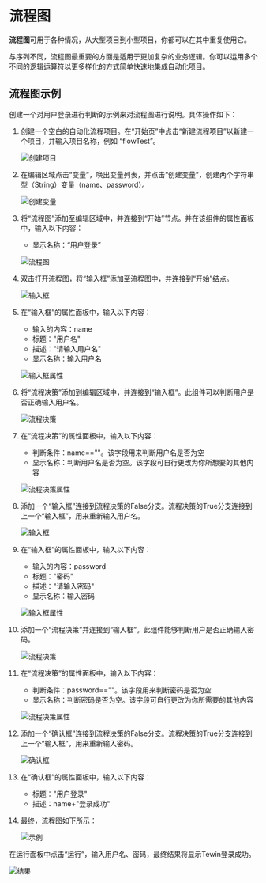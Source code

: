 # 流程图 
**流程图**可用于各种情况，从大型项目到小型项目，你都可以在其中重复使用它。

与序列不同，流程图最重要的方面是适用于更加复杂的业务逻辑。你可以运用多个不同的逻辑运算符以更多样化的方式简单快速地集成自动化项目。 

## 流程图示例 
创建一个对用户登录进行判断的示例来对流程图进行说明。具体操作如下：

1. 创建一个空白的自动化流程项目。在“开始页”中点击“新建流程项目”以新建一个项目，并输入项目名称，例如 “flowTest”。 

    ![创建项目](https://docimages.blob.core.chinacloudapi.cn/images/Studio/typeOfWorkflow/createiteminflow20201019.png)

2. 在编辑区域点击“变量”，唤出变量列表，并点击“创建变量”，创建两个字符串型（String）变量（name、password）。

    ![创建变量](https://docimages.blob.core.chinacloudapi.cn/images/Studio/typeOfWorkflow/flow-createVariables.png)

3. 将“流程图”添加至编辑区域中，并连接到“开始”节点。并在该组件的属性面板中，输入以下内容：
     * 显示名称：“用户登录”

    ![流程图](https://docimages.blob.core.chinacloudapi.cn/images/Studio/typeOfWorkflow/flowchartinitem20201019.png)

4. 双击打开流程图，将“输入框”添加至流程图中，并连接到“开始”结点。

    ![输入框](https://docimages.blob.core.chinacloudapi.cn/images/Studio/typeOfWorkflow/inputboxinflowchart20201019.png)

5. 在“输入框”的属性面板中，输入以下内容： 
    * 输入的内容：name 
    * 标题："用户名"
    * 描述："请输入用户名" 
    * 显示名称：输入用户名 

    ![输入框属性](https://docimages.blob.core.chinacloudapi.cn/images/Studio/typeOfWorkflow/flow-input1Properties.png)

6. 将“流程决策”添加到编辑区域中，并连接到“输入框”。此组件可以判断用户是否正确输入用户名。 

    ![流程决策](https://docimages.blob.core.chinacloudapi.cn/images/Studio/typeOfWorkflow/flowdecisioninflow20201019.png)

7. 在“流程决策”的属性面板中，输入以下内容： 
    * 判断条件：name==""。该字段用来判断用户名是否为空 
    * 显示名称：判断用户名是否为空。该字段可自行更改为你所想要的其他内容 

    ![流程决策属性](https://docimages.blob.core.chinacloudapi.cn/images/Studio/typeOfWorkflow/flow-decision1Properties.png)

8. 添加一个“输入框”连接到流程决策的False分支。流程决策的True分支连接到上一个“输入框”，用来重新输入用户名。

    ![输入框](https://docimages.blob.core.chinacloudapi.cn/images/Studio/typeOfWorkflow/inputbox2inflow20201019.png)

9. 在“输入框”的属性面板中，输入以下内容： 
    * 输入的内容：password 
    * 标题："密码"
    * 描述："请输入密码"
    * 显示名称：输入密码 

    ![输入框属性](https://docimages.blob.core.chinacloudapi.cn/images/Studio/typeOfWorkflow/flow-input2Properties.png)

10. 添加一个“流程决策”并连接到“输入框”。此组件能够判断用户是否正确输入密码。 

    ![流程决策](https://docimages.blob.core.chinacloudapi.cn/images/Studio/typeOfWorkflow/decision2inflow20201019.png)

11. 在“流程决策”的属性面板中，输入以下内容： 
    * 判断条件：password==""。该字段用来判断密码是否为空 
    * 显示名称：判断密码是否为空。该字段可自行更改为你所需要的其他内容 

    ![流程决策属性](https://docimages.blob.core.chinacloudapi.cn/images/Studio/typeOfWorkflow/flow-decision2Properties.png)

12. 添加一个“确认框”连接到流程决策的False分支。流程决策的True分支连接到上一个“输入框”，用来重新输入密码。 

    ![确认框](https://docimages.blob.core.chinacloudapi.cn/images/Studio/typeOfWorkflow/comfirmbox2inflow20201019.png)

13. 在“确认框”的属性面板中，输入以下内容： 
    * 标题："用户登录"
    * 描述：name+"登录成功" 

14. 最终，流程图如下所示： 

    ![示例](https://docimages.blob.core.chinacloudapi.cn/images/Studio/typeOfWorkflow/flow-example.PNG)

在运行面板中点击“运行”，输入用户名、密码，最终结果将显示Tewin登录成功。 

 ![结果](https://docimages.blob.core.chinacloudapi.cn/images/Studio/typeOfWorkflow/loginsucess20201019.png)

